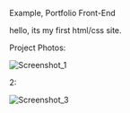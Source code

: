 Example, Portfolio Front-End

hello, its my first html/css site.

Project Photos:

![Screenshot_1](https://user-images.githubusercontent.com/84680268/129425327-47f183a9-62f2-4d6d-9a50-88e4f9bd58d8.png)

2:

![Screenshot_3](https://user-images.githubusercontent.com/84680268/129425357-66795eb7-1354-4e7a-8ecd-6014e3f0590e.png)

